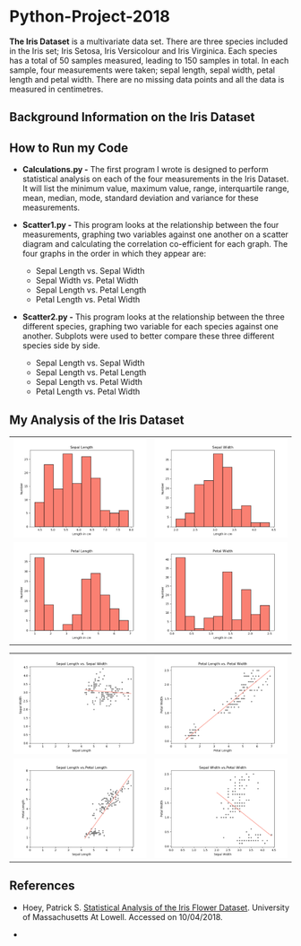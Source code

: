 # Python-Project-2018

**The Iris Dataset** is a multivariate data set. 
There are three species included in the Iris set; Iris Setosa, Iris Versicolour and Iris Virginica. 
Each species has a total of 50 samples measured, leading to 150 samples in total. 
In each sample, four measurements were taken; sepal length, sepal width, petal length and petal width. There are no missing data points and all the data is measured in centimetres. 

## Background Information on the Iris Dataset


## How to Run my Code
* **Calculations.py -**
The first program I wrote is designed to perform statistical analysis on each of the four measurements in the Iris Dataset. It will list the minimum value, maximum value, range, interquartile range, mean, median, mode, standard deviation and variance for these measurements. 

* **Scatter1.py -**
This program looks at the relationship between the four measurements, graphing two variables against one another on a scatter diagram and calculating the correlation co-efficient for each graph. The four graphs in the order in which they appear are:

  * Sepal Length vs. Sepal Width
  * Sepal Width vs. Petal Width 
  * Sepal Length vs. Petal Length
  * Petal Length vs. Petal Width

* **Scatter2.py -**
This program looks at the relationship between the three different species, graphing two variable for each species against one another. Subplots were used to better compare these three different species side by side. 

  * Sepal Length vs. Sepal Width
  * Sepal Length vs. Petal Length
  * Sepal Length vs. Petal Width
  * Petal Length vs. Petal Width

## My Analysis of the Iris Dataset


<table>
 <tr>
   <td><img src='img/hist1.png'></td>
   <td><img src='img/hist2.png'></td></tr>
 <tr>
   <td><img src='img/hist3.png'></td>
   <td><img src='img/hist4.png'></td></tr>
 </table>
 

<table>
 <tr>
   <td><img src='img/Figure_1.png'></td>
   <td><img src='img/Figure_1-1.png'></td></tr>
 <tr>
   <td><img src='img/Figure_1-2.png'></td>
   <td><img src='img/Figure_1-3.png'></td></tr>
 </table>
 
 
## References

* Hoey, Patrick S. [Statistical Analysis of the Iris Flower Dataset](http://patrickhoey.com/downloads/Computer_Science/03_Patrick_Hoey_Data_Visualization_Dataset_paper.pdf). University of Massachusetts At Lowell. Accessed on 10/04/2018.

*
